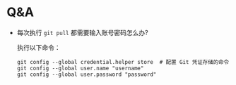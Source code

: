 # Q&A
- 每次执行 `git pull` 都需要输入账号密码怎么办?
  
  执行以下命令：
  ```shell
  git config --global credential.helper store  # 配置 Git 凭证存储的命令
  git config --global user.name "username"
  git config --global user.password "password"
  ```
